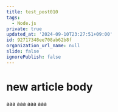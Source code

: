 ```yaml
---
title: test_post010
tags:
  - Node.js
private: true
updated_at: '2024-09-10T23:27:51+09:00'
id: 92717348ee708ab62b8f
organization_url_name: null
slide: false
ignorePublish: false
---
```

# new article body
aaa
aaa
aaa
aaa
